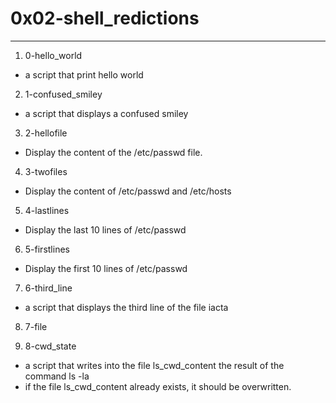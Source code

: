 # 0x02-shell_redictions
---
1. 0-hello_world
- a script that print hello world
 
2. 1-confused_smiley
-  a script that displays a confused smiley

3. 2-hellofile
- Display the content of the /etc/passwd file.

4. 3-twofiles
- Display the content of /etc/passwd and /etc/hosts

5. 4-lastlines
- Display the last 10 lines of /etc/passwd

6. 5-firstlines
- Display the first 10 lines of /etc/passwd

7. 6-third_line
-  a script that displays the third line of the file iacta

8. 7-file

9. 8-cwd_state
-  a script that writes into the file ls_cwd_content the result of the command ls -la
- if the file ls_cwd_content already exists, it should be overwritten.
